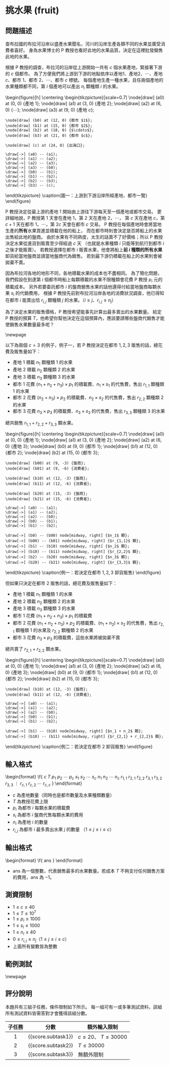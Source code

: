 # 挑水果 (fruit)

## 問題描述

查布拉國的布拉河沿岸以盛產水果聞名，河川的沿岸生產各類不同的水果並廣受消費者喜好。
身為水果博士的 P 教授也看好此地的水果品質，決定在這裡批發銷售此地的水果。

根據 P 教授的調查，布拉河的沿岸從上游開始一共有 $`c`$ 個水果產地，緊接著下游的 $`c`$ 個都市。
為了方便我們將上游到下游的地點依序以產地$`1`$、產地$`2`$、$`\cdots`$、產地$`c`$、都市 $`1`$、都市 $`2`$、$`\cdots`$、都市 $`c`$ 標號。
每個產地生產一種水果，且任兩個產地的水果種類都不同，第 $`i`$ 個產地可以產出 $`n_i`$ 顆種類 $`i`$ 的水果。

\begin{figure}[h]
  \centering
  \begin{tikzpicture}[scale=0.7]
    \node[draw] (a0) at (0, 0) {產地 $1$};
    \node[draw] (a1) at (3, 0) {產地 $2$};
    \node[draw] (a2) at (6, 0) {$\cdots$};
    \node[draw] (a3) at (9, 0) {產地 $c$};

    \node[draw] (b0) at (12, 0) {都市 $1$};
    \node[draw] (b1) at (15, 0) {都市 $2$};
    \node[draw] (b2) at (18, 0) {$\cdots$};
    \node[draw] (b3) at (21, 0) {都市 $c$};

    \node[draw] (c) at (24, 0) {出海口};

    \draw[->] (a0) -- (a1);
    \draw[->] (a1) -- (a2);
    \draw[->] (a2) -- (a3);
    \draw[->] (a3) -- (b0);
    \draw[->] (b0) -- (b1);
    \draw[->] (b1) -- (b2);
    \draw[->] (b2) -- (b3);
    \draw[->] (b3) -- (c);
  \end{tikzpicture}
  \caption{圖一：上游到下游沿岸所經產地、都市一覽}
\end{figure}

P 教授決定從最上游的產地 $`1`$ 開始由上游往下游每天至一個產地或都市交易。
更詳細地說，P 教授第 $`1`$ 天會在產地 $`1`$，第 $`2`$ 天在產地 $`2`$，$`\cdots`$，
第 $`c`$ 天在產地 $`c`$，第 $`c+1`$ 天在都市 $`1`$，$`\cdots`$，第 $`2c`$ 天會在都市 $`c`$ 交易。
P 教授在每個產地時會將當地生產的**所有**水果買進並積載在他的船上，
而在都市時則會決定是否將船上的水果出售給此地的盤商。
由於水果有不同熟度，太生的話賣不了好價格；所以 P 教授決定水果從進貨到販賣至少得經過 $`c`$ 天
（也就是水果種類 $`i`$ 只能等到航行到都市 $`i`$ 之後才能販賣）。
若教授選擇在都市 $`i`$ 販賣水果，他會將船上**前 $`i`$ 種類的所有水果**卸貨給當地盤商並請當地盤商代為銷售。
若到最下游仍積載在船上的水果則會被拋棄不賣。

因為布拉河各地的地形不同，各地積載水果的成本也不盡相同。
為了簡化問題，我們假設在到達第 $`i`$ 個都市時船上每顆積載的水果不限種類會花費 P 教授 $`p_i`$ 元的積載成本。
另外若要委託都市 $`i`$ 的盤商銷售水果的話他還得付給當地盤商每顆水果 $`s_i`$ 的代銷費用，
根據 P 教授先前對布拉河沿岸各地的消費狀況調查，他已得知在都市 $`i`$ 能賣出恰 $`r_{i,j}`$ 顆種類 $`j`$ 的水果。（$`i \ge j`$、$`r_{i,j} \le n_j`$）

為了決定水果的販售價格，P 教授希望能事先計算出最多賣出的水果數量。
給定 P 教授的預算 $`T`$，他希望你幫他決定在這個預算內，應該要請哪些盤商代銷售才能使銷售水果數量最多呢？

\newpage

以下為兩個 $`c=3`$ 的例子，例子一，若 P 教授決定在都市 $`1,2,3`$ 販售的話，總花費及販售量如下：

- 產地 $`1`$ 積載 $`n_1`$ 顆種類 $`1`$ 的水果
- 產地 $`2`$ 積載 $`n_2`$ 顆種類 $`2`$ 的水果
- 產地 $`3`$ 積載 $`n_3`$ 顆種類 $`3`$ 的水果
- 都市 $`1`$ 花費 $`(n_1 + n_2 + n_3) \times p_1`$ 的積載費、$`n_1 \times s_1`$ 的代售費，售出 $`r_{1, 1}`$ 顆種類 $`1`$ 的水果
- 都市 $`2`$ 花費 $`(n_2 + n_3) \times p_2`$ 的積載費、$`n_2 \times s_2`$ 的代售費，售出 $`r_{2, 2}`$ 顆種類 $`2`$ 的水果
- 都市 $`3`$ 花費 $`n_3 \times p_3`$ 的積載費、$`n_3 \times s_3`$ 的代售費，售出 $`r_{3, 3}`$ 顆種類 $`3`$ 的水果

總共銷售 $`r_{1,1} + r_{2,2} + r_{3,3}`$ 顆水果。

\begin{figure}[h]
  \centering
  \begin{tikzpicture}[scale=0.7]
    \node[draw] (a0) at (0, 0) {產地 $1$};
    \node[draw] (a1) at (3, 0) {產地 $2$};
    \node[draw] (a2) at (6, 0) {產地 $3$};
    \node[draw] (b0) at (9, 0) {都市 $1$};
    \node[draw] (b1) at (12, 0) {都市 $2$};
    \node[draw] (b2) at (15, 0) {都市 $3$};

    \node[draw] (b00) at (9, -3) {盤商};
    \node[draw] (b01) at (9, -6) {消費者};

    \node[draw] (b10) at (12, -3) {盤商};
    \node[draw] (b11) at (12, -6) {消費者};

    \node[draw] (b20) at (15, -3) {盤商};
    \node[draw] (b21) at (15, -6) {消費者};

    \draw[->] (a0) -- (a1);
    \draw[->] (a1) -- (a2);
    \draw[->] (a2) -- (b0);
    \draw[->] (b0) -- (b1);
    \draw[->] (b1) -- (b2);

    \draw[->] (b0) -- (b00) node[midway, right] {$n_1$ 顆};
    \draw[->] (b00) -- (b01) node[midway, right] {$r_{1,1}$ 顆};
    \draw[->] (b1) -- (b10) node[midway, right] {$n_2$ 顆};
    \draw[->] (b10) -- (b11) node[midway, right] {$r_{2,2}$ 顆};
    \draw[->] (b2) -- (b20) node[midway, right] {$n_3$ 顆};
    \draw[->] (b20) -- (b21) node[midway, right] {$r_{3,3}$ 顆};
  \end{tikzpicture}
  \caption{例一：若決定在都市 $1,2,3$ 卸貨販售}
\end{figure}

但如果只決定在都市 $`2`$ 販售的話，總花費及販售量如下：

- 產地 $`1`$ 積載 $`n_1`$ 顆種類 $`1`$ 的水果
- 產地 $`2`$ 積載 $`n_2`$ 顆種類 $`2`$ 的水果
- 產地 $`3`$ 積載 $`n_3`$ 顆種類 $`3`$ 的水果
- 都市 $`1`$ 花費 $`(n_1 + n_2 + n_3) \times p_1`$ 的積載費
- 都市 $`2`$ 花費 $`(n_1 + n_2 + n_3) \times p_2`$ 的積載費、$`(n_1 + n_2) \times s_2`$ 的代售費，售出 $`r_{2,1}`$ 顆種類 $`1`$ 的水果及 $`r_{2, 2}`$ 顆種類 $`2`$ 的水果
- 都市 $`3`$ 花費 $`n_3 \times p_3`$ 的積載費，這些水果將被拋棄不賣

總共賣了 $`r_{2,1} + r_{2,2}`$ 顆水果。

\begin{figure}[h]
  \centering
  \begin{tikzpicture}[scale=0.7]
    \node[draw] (a0) at (0, 0) {產地 $1$};
    \node[draw] (a1) at (3, 0) {產地 $2$};
    \node[draw] (a2) at (6, 0) {產地 $3$};
    \node[draw] (b0) at (9, 0) {都市 $1$};
    \node[draw] (b1) at (12, 0) {都市 $2$};
    \node[draw] (b2) at (15, 0) {都市 $3$};

    \node[draw] (b10) at (12, -3) {盤商};
    \node[draw] (b11) at (12, -6) {消費者};

    \draw[->] (a0) -- (a1);
    \draw[->] (a1) -- (a2);
    \draw[->] (a2) -- (b0);
    \draw[->] (b0) -- (b1);
    \draw[->] (b1) -- (b2);

    \draw[->] (b1) -- (b10) node[midway, right] {$n_1 + n_2$ 顆};
    \draw[->] (b10) -- (b11) node[midway, right] {$r_{2,1} + r_{2,2}$ 顆};
  \end{tikzpicture}
  \caption{例二：若決定在都市 $2$ 卸貨販售}
\end{figure}

## 輸入格式

\begin{format}
\f{
$c$ $T$
$p_1$ $p_2$ $\cdots$ $p_c$
$s_1$ $s_2$ $\cdots$ $s_c$
$n_1$ $n_2$ $\cdots$ $n_c$
$r_{1,1}$
$r_{2,1}$ $r_{2,2}$
$r_{3,1}$ $r_{3,2}$ $r_{3,3}$
$\vdots$
$r_{c,1}$ $r_{c,2}$ $\cdots$ $r_{c,c}$
}
\end{format}

* $`c`$ 為產地數量（同時也是都市數量及水果種類數量）
* $`T`$ 為教授花費上限
* $`p_i`$ 為都市 $`i`$ 每顆水果的積載費
* $`s_i`$ 為都市 $`i`$ 盤商代售每顆水果的費用
* $`n_i`$ 為產地 $`i`$ 的數量
* $`r_{i,j}`$ 為都市 $`i`$ 最多賣出水果 $`j`$ 的數量 （$`1 \le j \le i \le c`$）

## 輸出格式

\begin{format}
\f{
$\textrm{ans}$
}
\end{format}

* $`\textrm{ans}`$ 為一個整數，代表銷售最多的水果數量。若成本 $`T`$ 不夠支付任何銷售方案的費用，$`\textrm{ans}`$ 為 $`-1`$。

## 測資限制

* $`1 \leq c \leq 40`$
* $`1 \leq T \leq 10^7`$
* $`1 \leq p_i \leq 1000`$
* $`1 \leq s_i \leq 1000`$
* $`1 \leq n_i \leq 40`$
* $`0 \leq r_{i, j} \leq n_j`$（$`1 \le j \le i \le c`$）
* 上面所有變數皆為整數

## 範例測試


\newpage <!-- pdf bug -->

## 評分說明

本題共有三組子任務，條件限制如下所示。
每一組可有一或多筆測試資料，該組所有測試資料皆需答對才會獲得該組分數。

|  子任務  |  分數  | 額外輸入限制 |
| :------: | :----: | ------------ |
| 1 | {{score.subtask1}} | $`c \le 20`$、 $`T \le 30000`$ |
| 2 | {{score.subtask2}} | $`T \le 30000`$ |
| 3 | {{score.subtask3}} | 無額外限制 |
